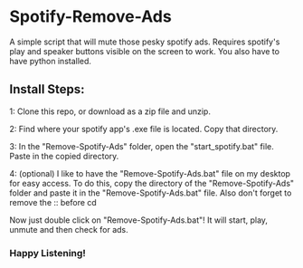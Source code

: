 # Spotify-Remove-Ads
A simple script that will mute those pesky spotify ads. Requires spotify's play and speaker buttons visible on the screen to work. You also have to have python installed.

## Install Steps:

1: Clone this repo, or download as a zip file and unzip.

2: Find where your spotify app's .exe file is located. Copy that directory.

3: In the "Remove-Spotify-Ads" folder, open the "start_spotify.bat" file. Paste in the copied directory.

4: (optional) I like to have the "Remove-Spotify-Ads.bat" file on my desktop for easy access. To do this, copy the directory of the "Remove-Spotify-Ads" folder and paste it in the "Remove-Spotify-Ads.bat" file. Also don't forget to remove the :: before cd


Now just double click on "Remove-Spotify-Ads.bat"! It will start, play, unmute and then check for ads. 
### Happy Listening!
